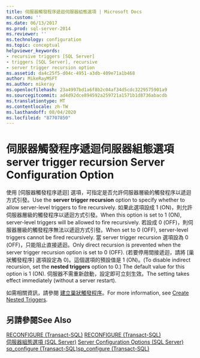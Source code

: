```yaml
---
title: 伺服器觸發程序遞迴伺服器組態選項 | Microsoft Docs
ms.custom: ''
ms.date: 06/13/2017
ms.prod: sql-server-2014
ms.reviewer: ''
ms.technology: configuration
ms.topic: conceptual
helpviewer_keywords:
- recursive triggers [SQL Server]
- triggers [SQL Server], recursive
- server trigger recursion option
ms.assetid: da4c25f5-d04c-4951-a3db-409e71a1b468
author: MikeRayMSFT
ms.author: mikeray
ms.openlocfilehash: 23a4997bd1a6f8b2c04af34d5cdc3229575901a9
ms.sourcegitcommit: ad4d92dce894592a259721a1571b1d8736abacdb
ms.translationtype: MT
ms.contentlocale: zh-TW
ms.lasthandoff: 08/04/2020
ms.locfileid: "87707850"
---
```

# <a name="server-trigger-recursion-server-configuration-option"></a><span data-ttu-id="2e876-102">伺服器觸發程序遞迴伺服器組態選項</span><span class="sxs-lookup"><span data-stu-id="2e876-102">server trigger recursion Server Configuration Option</span></span>
  <span data-ttu-id="2e876-103">使用 [伺服器觸發程序遞迴] 選項，可指定是否允許伺服器層級的觸發程序以遞迴方式引發。</span><span class="sxs-lookup"><span data-stu-id="2e876-103">Use the **server trigger recursion** option to specify whether to allow server-level triggers to fire recursively.</span></span> <span data-ttu-id="2e876-104">如果此選項設成 1 (ON)，則允許伺服器層級的觸發程序以遞迴方式引發。</span><span class="sxs-lookup"><span data-stu-id="2e876-104">When this option is set to 1 (ON), server-level triggers will be allowed to fire recursively.</span></span> <span data-ttu-id="2e876-105">若設成 0 (OFF)，則伺服器層級的觸發程序無法以遞迴方式引發。</span><span class="sxs-lookup"><span data-stu-id="2e876-105">When set to 0 (OFF), server-level triggers cannot be fired recursively.</span></span> <span data-ttu-id="2e876-106">當 server trigger recursion 選項設為 0 (OFF)，只能阻止直接遞迴。</span><span class="sxs-lookup"><span data-stu-id="2e876-106">Only direct recursion is prevented when the server trigger recursion option is set to 0 (OFF).</span></span> <span data-ttu-id="2e876-107">(若要停用間接遞迴，請將 [巢狀觸發程序] 選項設定為 0)。這個選項的預設值是 1 (ON)。</span><span class="sxs-lookup"><span data-stu-id="2e876-107">(To disable indirect recursion, set the **nested triggers** option to 0.) The default value for this option is 1 (ON).</span></span> <span data-ttu-id="2e876-108">伺服器不需重新啟動，設定即可立刻生效。</span><span class="sxs-lookup"><span data-stu-id="2e876-108">The setting takes effect immediately (without a server restart).</span></span>  
  
 <span data-ttu-id="2e876-109">如需相關資訊，請參閱 [建立巢狀觸發程序](../../relational-databases/triggers/create-nested-triggers.md)。</span><span class="sxs-lookup"><span data-stu-id="2e876-109">For more information, see [Create Nested Triggers](../../relational-databases/triggers/create-nested-triggers.md).</span></span>  
  
## <a name="see-also"></a><span data-ttu-id="2e876-110">另請參閱</span><span class="sxs-lookup"><span data-stu-id="2e876-110">See Also</span></span>  
 <span data-ttu-id="2e876-111">[RECONFIGURE &#40;Transact-SQL&#41;](/sql/t-sql/language-elements/reconfigure-transact-sql) </span><span class="sxs-lookup"><span data-stu-id="2e876-111">[RECONFIGURE &#40;Transact-SQL&#41;](/sql/t-sql/language-elements/reconfigure-transact-sql) </span></span>  
 <span data-ttu-id="2e876-112">[伺服器組態選項 &#40;SQL Server&#41;](server-configuration-options-sql-server.md) </span><span class="sxs-lookup"><span data-stu-id="2e876-112">[Server Configuration Options &#40;SQL Server&#41;](server-configuration-options-sql-server.md) </span></span>  
 [<span data-ttu-id="2e876-113">sp_configure &#40;Transact-SQL&#41;</span><span class="sxs-lookup"><span data-stu-id="2e876-113">sp_configure &#40;Transact-SQL&#41;</span></span>](/sql/relational-databases/system-stored-procedures/sp-configure-transact-sql)  
  
  
